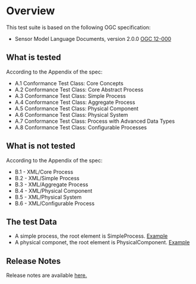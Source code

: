 # Overview

This test suite is based on the following OGC specification:

  * Sensor Model Language Documents, version 2.0.0 [OGC 12-000](https://portal.opengeospatial.org/files/?artifact_id=55939)

## What is tested
According to the Appendix of the spec:
- A.1 Conformance Test Class: Core Concepts
- A.2 Conformance Test Class: Core Abstract Process
- A.3 Conformance Test Class: Simple Process
- A.4 Conformance Test Class: Aggregate Process
- A.5 Conformance Test Class: Physical Component
- A.6 Conformance Test Class: Physical System
- A.7 Conformance Test Class: Process with Advanced Data Types
- A.8 Conformance Test Class: Configurable Processes

## What is not tested
According to the Appendix of the spec:
- B.1 - XML/Core Process
- B.2 - XML/Simple Process
- B.3 - XML/Aggregate Process
- B.4 - XML/Physical Component
- B.5 - XML/Physical System
- B.6 - XML/Configurable Process

## The test Data
- A simple process, the root element is SimpleProcess. [Example](https://raw.githubusercontent.com/opengeospatial/ets-sensorml20/master/src/main/example/SensorML2_1.xml)
- A physical componet, the root element is PhysicalComponent. [Example](https://raw.githubusercontent.com/opengeospatial/ets-sensorml20/master/src/main/example/SensorML2_2.xml)


## Release Notes

Release notes are available [here.](relnotes.html)
